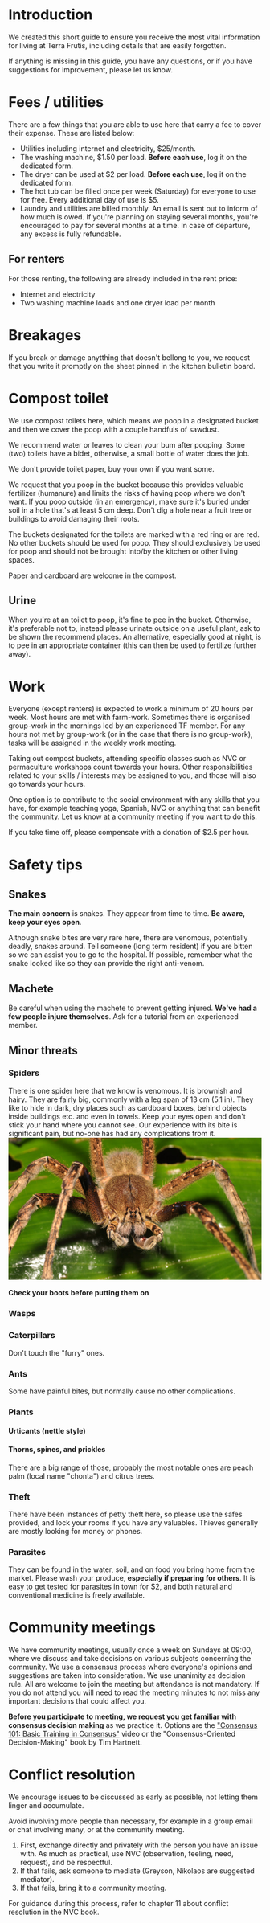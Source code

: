 # Introduction

We created this short guide to ensure you receive the most vital information for living at Terra Frutis, including details that are easily forgotten.

If anything is missing in this guide, you have any questions, or if you have suggestions for improvement, please let us know.


# Fees / utilities

There are a few things that you are able to use here that carry a fee to cover their expense. These are listed below:

- Utilities including internet and electricity, $25/month.
- The washing machine, $1.50 per load. **Before each use**, log it on the dedicated form.
- The dryer can be used at $2 per load. **Before each use**, log it on the dedicated form.
- The hot tub can be filled once per week (Saturday) for everyone to use for free. Every additional day of use is $5.
- Laundry and utilities are billed monthly. An email is sent out to inform of how much is owed. If you're planning on staying several months, you're encouraged to pay for several months at a time. In case of departure, any excess is fully refundable.


## For renters

For those renting, the following are already included in the rent price:

- Internet and electricity
- Two washing machine loads and one dryer load per month


# Breakages

If you break or damage anytthing that doesn't bellong to you, we request that you write it promptly on the sheet pinned in the kitchen bulletin board. 


# Compost toilet

We use compost toilets here, which means we poop in a designated bucket and then we cover the poop with a couple handfuls of sawdust.

We recommend water or leaves to clean your bum after pooping. Some (two) toilets have a bidet, otherwise, a small bottle of water does the job.

We don't provide toilet paper, buy your own if you want some.

We request that you poop in the bucket because this provides valuable fertilizer (humanure) and limits the risks of having poop where we don't want. If you poop outside (in an emergency), make sure it's buried under soil in a hole that's at least 5 cm deep. Don't dig a hole near a fruit tree or buildings to avoid damaging their roots.

The buckets designated for the toilets are marked with a red ring or are red. No other buckets should be used for poop. They should exclusively be used for poop and should not be brought into/by the kitchen or other living spaces. 

Paper and cardboard are welcome in the compost.


## Urine

When you're at an toilet to poop, it's fine to pee in the bucket. Otherwise, it's preferable not to, instead please urinate outside on a useful plant, ask to be shown the recommend places. An alternative, especially good at night, is to pee in an appropriate container (this can then be used to fertilize further away).


# Work

Everyone (except renters) is expected to work a minimum of 20 hours per week. Most hours are met with farm-work. Sometimes there is organised group-work in the mornings led by an experienced TF member. For any hours not met by group-work (or in the case that there is no group-work), tasks will be assigned in the weekly work meeting.

Taking out compost buckets, attending specific classes such as NVC or permaculture workshops count towards your hours. Other responsibilities related to your skills / interests may be assigned to you, and those will also go towards your hours.

One option is to contribute to the social environment with any skills that you have, for example teaching yoga, Spanish, NVC or anything that can benefit the community. Let us know at a community meeting if you want to do this.

If you take time off, please compensate with a donation of $2.5 per hour.


# Safety tips

## Snakes

**The main concern** is snakes. They appear from time to time. **Be aware, keep your eyes open**.

Although snake bites are very rare here, there are venomous, potentially deadly, snakes around. Tell someone (long term resident) if you are bitten so we can assist you to go to the hospital. If possible, remember what the snake looked like so they can provide the right anti-venom.

## Machete

Be careful when using the machete to prevent getting injured. **We've had a few people injure themselves**. Ask for a tutorial from an experienced member.

## Minor threats

### Spiders

There is one spider here that we know is venomous. It is brownish and hairy. They are fairly big, commonly with a leg span of 13 cm (5.1 in). They like to hide in dark, dry places such as cardboard boxes, behind objects inside buildings etc. and even in towels. Keep your eyes open and don't stick your hand where you cannot see. Our experience with its bite is significant pain, but no-one has had any complications from it.  
![](../res/spider.jpg)

**Check your boots before putting them on**

### Wasps

### Caterpillars

Don't touch the "furry" ones.

### Ants

Some have painful bites, but normally cause no other complications.

### Plants

#### Urticants (nettle style)

#### Thorns, spines, and prickles

There are a big range of those, probably the most notable ones are peach palm (local name "chonta") and citrus trees.

### Theft

There have been instances of petty theft here, so please use the safes provided, and lock your rooms if you have any valuables. Thieves generally are mostly looking for money or phones.

### Parasites

They can be found in the water, soil, and on food you bring home from the market. Please wash your produce, **especially if preparing for others**.
It is easy to get tested for parasites in town for $2, and both natural and conventional medicine is freely available.


# Community meetings

We have community meetings, usually once a week on Sundays at 09:00, where we discuss and take decisions on various subjects concerning the community. We use a consensus process where everyone's opinions and suggestions are taken into consideration. We use unanimity as decision rule. All are welcome to join the meeting but attendance is not mandatory. If you do not attend you will need to read the meeting minutes to not miss any important decisions that could affect you.

**Before you participate to meeting, we request you get familiar with consensus decision making** as we practice it.
Options are the ["Consensus 101: Basic Training in Consensus"](https://youtu.be/_m3yjrC23Fc) video or the "Consensus-Oriented Decision-Making" book by Tim Hartnett.


# Conflict resolution

We encourage issues to be discussed as early as possible, not letting them linger and accumulate.

Avoid involving more people than necessary, for example in a group email or chat involving many, or at the community meeting.

1. First, exchange directly and privately with the person you have an issue with. As much as practical, use NVC (observation, feeling, need, request), and be respectful.
2. If that fails, ask someone to mediate (Greyson, Nikolaos are suggested mediator).
3. If that fails, bring it to a community meeting.

For guidance during this process, refer to chapter 11 about conflict resolution in the NVC book.